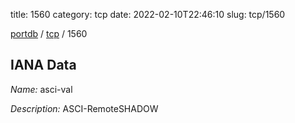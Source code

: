 title: 1560
category: tcp
date: 2022-02-10T22:46:10
slug: tcp/1560

[portdb](/) / [tcp](/category/tcp.html) / 1560


## IANA Data

_Name:_ asci-val

_Description:_ ASCI-RemoteSHADOW

